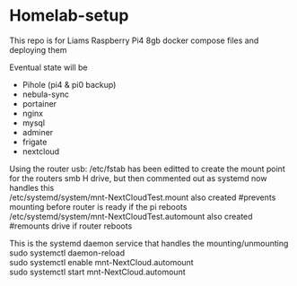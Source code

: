# Homelab-setup
This repo is for Liams Raspberry Pi4 8gb docker compose files and deploying them

Eventual state will be
- Pihole (pi4 & pi0 backup)
- nebula-sync
- portainer
- nginx
- mysql
- adminer
- frigate
- nextcloud

Using the router usb:
/etc/fstab has been editted to create the mount point for the routers smb H drive, but then commented out as systemd now handles this  
/etc/systemd/system/mnt-NextCloudTest.mount also created #prevents mounting before router is ready if the pi reboots  
/etc/systemd/system/mnt-NextCloudTest.automount also created #remounts drive if router reboots  

This is the systemd daemon service that handles the mounting/unmounting
sudo systemctl daemon-reload  
sudo systemctl enable mnt-NextCloud.automount  
sudo systemctl start mnt-NextCloud.automount  
